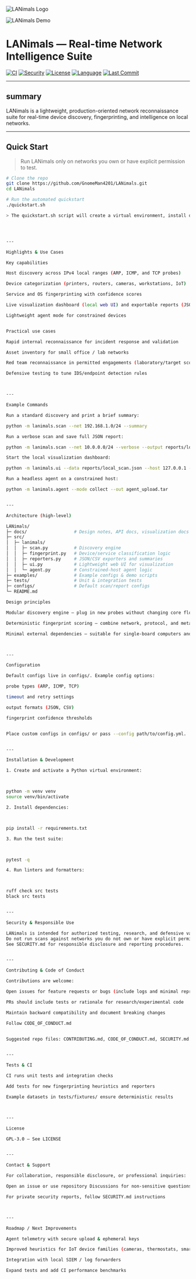![LANimals Logo](.github/branding/logo.png)

![LANimals Demo](.github/branding/demo.png)

# LANimals — Real-time Network Intelligence Suite

[![CI](https://github.com/GnomeMan4201/LANimals/actions/workflows/ci.yml/badge.svg)](https://github.com/GnomeMan4201/LANimals/actions)
[![Security](https://img.shields.io/badge/Security-Audited-green.svg)](SECURITY.md)
[![License](https://img.shields.io/badge/license-GPL--3.0-lightgrey?style=flat)](LICENSE)
[![Language](https://img.shields.io/github/languages/top/GnomeMan4201/LANimals?style=flat)](https://github.com/GnomeMan4201/LANimals)
[![Last Commit](https://img.shields.io/github/last-commit/GnomeMan4201/LANimals?style=flat)](https://github.com/GnomeMan4201/LANimals/commits/main)

---

## summary
LANimals is a lightweight, production-oriented network reconnaissance suite for real-time device discovery, fingerprinting, and intelligence on local networks.

---

## Quick Start 
> Run LANimals only on networks you own or have explicit permission to test.

```bash
# Clone the repo
git clone https://github.com/GnomeMan4201/LANimals.git
cd LANimals

# Run the automated quickstart
./quickstart.sh

> The quickstart.sh script will create a virtual environment, install dependencies, and run a demo scan on a safe local subnet.




---

Highlights & Use Cases

Key capabilities

Host discovery across IPv4 local ranges (ARP, ICMP, and TCP probes)

Device categorization (printers, routers, cameras, workstations, IoT)

Service and OS fingerprinting with confidence scores

Live visualization dashboard (local web UI) and exportable reports (JSON/CSV)

Lightweight agent mode for constrained devices


Practical use cases

Rapid internal reconnaissance for incident response and validation

Asset inventory for small office / lab networks

Red team reconnaissance in permitted engagements (laboratory/target scope)

Defensive testing to tune IDS/endpoint detection rules



---

Example Commands

Run a standard discovery and print a brief summary:

python -m lanimals.scan --net 192.168.1.0/24 --summary

Run a verbose scan and save full JSON report:

python -m lanimals.scan --net 10.0.0.0/24 --verbose --output reports/local_scan.json

Start the local visualization dashboard:

python -m lanimals.ui --data reports/local_scan.json --host 127.0.0.1 --port 8080

Run a headless agent on a constrained host:

python -m lanimals.agent --mode collect --out agent_upload.tar


---

Architecture (high-level)

LANimals/
├─ docs/                  # Design notes, API docs, visualization docs
├─ src/
│  ├─ lanimals/
│  │  ├─ scan.py          # Discovery engine
│  │  ├─ fingerprint.py   # Device/service classification logic
│  │  ├─ reporters.py     # JSON/CSV exporters and summaries
│  │  ├─ ui.py            # Lightweight web UI for visualization
│  │  └─ agent.py         # Constrained-host agent logic
├─ examples/              # Example configs & demo scripts
├─ tests/                 # Unit & integration tests
├─ configs/               # Default scan/report configs
└─ README.md

Design principles

Modular discovery engine — plug in new probes without changing core flow

Deterministic fingerprint scoring — combine network, protocol, and metadata signals into explainable confidence levels

Minimal external dependencies — suitable for single-board computers and VM-based labs



---

Configuration

Default configs live in configs/. Example config options:

probe types (ARP, ICMP, TCP)

timeout and retry settings

output formats (JSON, CSV)

fingerprint confidence thresholds


Place custom configs in configs/ or pass --config path/to/config.yml.


---

Installation & Development

1. Create and activate a Python virtual environment:



python -m venv venv
source venv/bin/activate

2. Install dependencies:



pip install -r requirements.txt

3. Run the test suite:



pytest -q

4. Run linters and formatters:



ruff check src tests
black src tests


---

Security & Responsible Use

LANimals is intended for authorized testing, research, and defensive validation only.
Do not run scans against networks you do not own or have explicit permission to test.
See SECURITY.md for responsible disclosure and reporting procedures.


---

Contributing & Code of Conduct

Contributions are welcome:

Open issues for feature requests or bugs (include logs and minimal repro steps)

PRs should include tests or rationale for research/experimental code

Maintain backward compatibility and document breaking changes

Follow CODE_OF_CONDUCT.md


Suggested repo files: CONTRIBUTING.md, CODE_OF_CONDUCT.md, SECURITY.md.


---

Tests & CI

CI runs unit tests and integration checks

Add tests for new fingerprinting heuristics and reporters

Example datasets in tests/fixtures/ ensure deterministic results



---

License

GPL-3.0 — See LICENSE


---

Contact & Support

For collaboration, responsible disclosure, or professional inquiries:

Open an issue or use repository Discussions for non-sensitive questions

For private security reports, follow SECURITY.md instructions



---

Roadmap / Next Improvements

Agent telemetry with secure upload & ephemeral keys

Improved heuristics for IoT device families (cameras, thermostats, smart appliances)

Integration with local SIEM / log forwarders

Expand tests and add CI performance benchmarks
